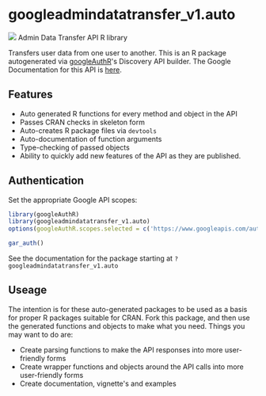 # googleadmindatatransfer_v1.auto
![](http://www.google.com/images/icons/product/search-32.gif)
Admin Data Transfer API R library

Transfers user data from one user to another.
This is an R package autogenerated via [googleAuthR](http://code.markedmondson.me/googleAuthR)'s Discovery API builder. 
The Google Documentation for this API is [here](https://developers.google.com/admin-sdk/data-transfer/).

## Features 
 * Auto generated R functions for every method and object in the API
 * Passes CRAN checks in skeleton form
 * Auto-creates R package files via `devtools`
 * Auto-documentation of function arguments
 * Type-checking of passed objects
 * Ability to quickly add new features of the API as they are published.

## Authentication
Set the appropriate Google API scopes:

```r
library(googleAuthR)
library(googleadmindatatransfer_v1.auto)
options(googleAuthR.scopes.selected = c('https://www.googleapis.com/auth/admin.datatransfer', 'https://www.googleapis.com/auth/admin.datatransfer.readonly'))

gar_auth()
```
 See the documentation for the package starting at `?googleadmindatatransfer_v1.auto`
## Useage
The intention is for these auto-generated packages to be used as a basis for proper R packages suitable for CRAN.
Fork this package, and then use the generated functions and objects to make what you need.
Things you may want to do are:
* Create parsing functions to make the API responses into more user-friendly forms
* Create wrapper functions and objects around the API calls into more user-friendly forms
* Create documentation, vignette's and examples

